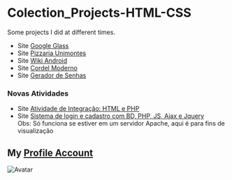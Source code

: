 # Colection_Projects-HTML-CSS
Some projects I did at different times.

- Site [Google Glass](https://sleess.github.io/Colection_of_Projects_with_HTML_and_CSS/google-glass/curso-html5-pacote01/projeto-glass-html5/index.html)
- Site [Pizzaria Unimontes](https://sleess.github.io/Colection_of_Projects_with_HTML_and_CSS/pizzaria/html/inicio.html)
- Site [Wiki Android](https://sleess.github.io/Colection_of_Projects_with_HTML_and_CSS/wiki-android/html/index.html)
- Site [Cordel Moderno](https://sleess.github.io/Colection_of_Projects_with_HTML_and_CSS/cordel-moderno/html/index.html)
- Site [Gerador de Senhas](https://sleess.github.io/Colection_of_Projects_with_HTML_and_CSS/gerador_de_Senha/index.html)

### Novas Atividades

- Site [Atividade de Integração: HTML e PHP](https://sleess.github.io/Colection_of_Projects_with_HTML_and_CSS/integracao-html-php/index.html)
- Site [Sistema de login e cadastro com BD, PHP, JS, Ajax e Jquery](https://sleess.github.io/Colection_of_Projects_with_HTML_and_CSS/sistema-de-login/index.html)
<br>   Obs: Só funciona se estiver em um servidor Apache, aqui é para fins de visualização
  
## My [Profile Account](https://github.com/SLeess)
![Avatar](https://avatars.githubusercontent.com/u/105681930?v=4)
